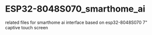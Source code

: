 # ESP32-8048S070_smarthome_ai

related files for  smarthome ai interface based on esp32-8048S070 7" captive touch screen
